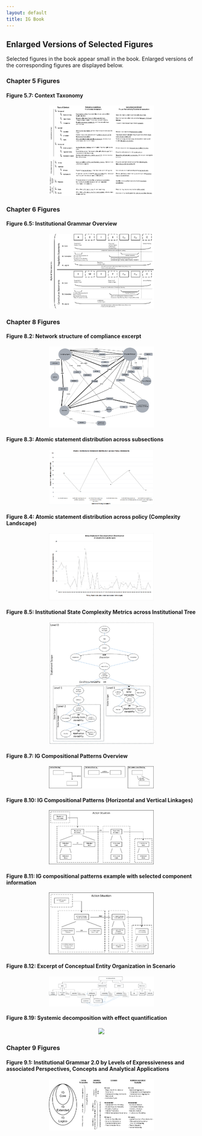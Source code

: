 ```yaml
---
layout: default
title: IG Book
---
```


## Enlarged Versions of Selected Figures

Selected figures in the book appear small in the book. Enlarged versions of the corresponding figures are displayed below.

### Chapter 5 Figures

#### Figure 5.7: Context Taxonomy

<center><img src="/figures/ContextTaxonomies.png" width="55%"></center>

### Chapter 6 Figures

#### Figure 6.5: Institutional Grammar Overview

<center><img src="/figures/IGOverview.png" width="55%"></center>

### Chapter 8 Figures

#### Figure 8.2: Network structure of compliance excerpt

<center><img src="/figures/NetworkAnalysis.png" width="55%"></center>

#### Figure 8.3: Atomic statement distribution across subsections

<center><img src="/figures/IGCoreAtomicStatementsAcrossSections.png" width="55%"></center>

#### Figure 8.4: Atomic statement distribution across policy (Complexity Landscape)

<center><img src="/figures/IGCoreAtomicStatementsAcrossStatements.png" width="55%"></center>

#### Figure 8.5: Institutional State Complexity Metrics across Institutional Tree

<center><img src="/figures/InstitutionalTreeExampleMetrics.png" width="55%"></center>

#### Figure 8.7: IG Compositional Patterns Overview

<center><img src="/figures/NestingSchemasOverviewHorizontal.png" width="55%"></center>

#### Figure 8.10: IG Compositional Patterns (Horizontal and Vertical Linkages)

<center><img src="/figures/StatementCompositionExample03.png" width="55%"></center>

#### Figure 8.11: IG compositional patterns example with selected component information

<center><img src="/figures/StatementCompositionExample04.png" width="55%"></center>

#### Figure 8.12: Excerpt of Conceptual Entity Organization in Scenario

<center><img src="/figures/ConceptOrganization.png" width="55%"></center>

#### Figure 8.19: Systemic decomposition with effect quantification

<center><img src="/figures/InstitutionalTreeExampleLogico.png" width="55%"></center>

### Chapter 9 Figures

#### Figure 9.1: Institutional Grammar 2.0 by Levels of Expressiveness and associated Perspectives, Concepts and Analytical Applications

<center><img src="/figures/IG-Bib-Complete.png" width="55%"></center>

